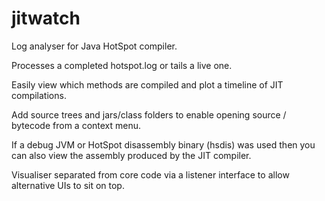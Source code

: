 jitwatch
========

Log analyser for Java HotSpot compiler.

Processes a completed hotspot.log or tails a live one.

Easily view which methods are compiled and plot a timeline of JIT compilations.

Add source trees and jars/class folders to enable opening source / bytecode from a context menu.

If a debug JVM or HotSpot disassembly binary (hsdis) was used then you can also view the assembly produced by the JIT compiler.

Visualiser separated from core code via a listener interface to allow alternative UIs to sit on top.
